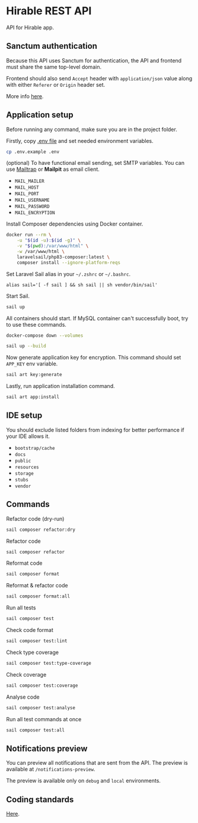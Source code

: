# Hirable REST API

API for Hirable app.

## Sanctum authentication

Because this API uses Sanctum for authentication, the API and frontend must share the same
top-level domain.

Frontend should also send `Accept` header with `application/json` value along with either `Referer`
or `Origin` header set.

More info [here](https://laravel.com/docs/10.x/sanctum#spa-authentication).

## Application setup

Before running any command, make sure you are in the project folder.

Firstly, copy [.env file](./.env.example) and set needed environment variables.

```bash
cp .env.example .env
```

(optional) To have functional email sending, set SMTP variables. You can use [Mailtrap](https://mailtrap.io/) or **Mailpit** as email client.

- `MAIL_MAILER`
- `MAIL_HOST`
- `MAIL_PORT`
- `MAIL_USERNAME`
- `MAIL_PASSWORD`
- `MAIL_ENCRYPTION`

Install Composer dependencies using Docker container.

```bash
docker run --rm \
    -u "$(id -u):$(id -g)" \
    -v "$(pwd):/var/www/html" \
    -w /var/www/html \
    laravelsail/php83-composer:latest \
    composer install --ignore-platform-reqs
```

Set Laravel Sail alias in your `~/.zshrc` or `~/.bashrc`.

```text
alias sail='[ -f sail ] && sh sail || sh vendor/bin/sail'
```

Start Sail.

```bash
sail up
```

All containers should start. If MySQL container can't successfully boot, try to use these commands.

```bash
docker-compose down --volumes

sail up --build
```

Now generate application key for encryption. This command should set `APP_KEY` env variable.

```bash
sail art key:generate
```

Lastly, run application installation command.

```bash
sail art app:install
```

## IDE setup

You should exclude listed folders from indexing for better performance if your IDE allows it.

- `bootstrap/cache`
- `docs`
- `public`
- `resources`
- `storage`
- `stubs`
- `vendor`

## Commands

Refactor code (dry-run)

```bash
sail composer refactor:dry
```

Refactor code

```bash
sail composer refactor
```

Reformat code

```bash
sail composer format
```

Reformat & refactor code

```bash
sail composer format:all
```

Run all tests

```bash
sail composer test
```

Check code format

```bash
sail composer test:lint
```

Check type coverage

```bash
sail composer test:type-coverage
```

Check coverage

```bash
sail composer test:coverage
```

Analyse code

```bash
sail composer test:analyse
```

Run all test commands at once

```bash
sail composer test:all
```

## Notifications preview

You can preview all notifications that are sent from the API. The preview is available
at `/notifications-preview`.

The preview is available only on `debug` and `local` environments.

## Coding standards

[Here](docs/standards/index.md).
